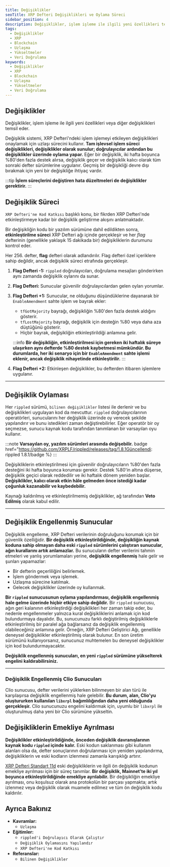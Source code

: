 ```yaml
---
title: Değişiklikler
seoTitle: XRP Defteri Değişiklikleri ve Oylama Süreci
sidebar_position: 4
description: Değişiklikler, işlem işleme ile ilgili yeni özellikleri temsil eder. Uzlaşı yolu ile XRP Defterinde uygulanır. Her değişiklik, %80 destek alırsa geçerlilik kazanır.
tags: 
  - Değişiklikler
  - XRP
  - Blockchain
  - Uzlaşma
  - Yükseltmeler
  - Veri Doğrulama
keywords: 
  - Değişiklikler
  - XRP
  - Blockchain
  - Uzlaşma
  - Yükseltmeler
  - Veri Doğrulama
---
```


## Değişiklikler

Değişiklikler, işlem işleme ile ilgili yeni özellikleri veya diğer değişiklikleri temsil eder.

Değişiklik sistemi, XRP Defteri'ndeki işlem işlemeyi etkileyen değişiklikleri onaylamak için uzlaşı sürecini kullanır. **Tam işlevsel işlem süreci değişiklikleri, değişiklikler olarak sunulur; doğrulayıcılar ardından bu değişiklikler üzerinde oylama yapar.** Eğer bir değişiklik, iki hafta boyunca %80'den fazla destek alırsa, değişiklik geçer ve değişiklik kalıcı olarak tüm sonraki defter sürümlerine uygulanır. Geçmiş bir değişikliği devre dışı bırakmak için yeni bir değişikliğe ihtiyaç vardır.

:::tip
**İşlem süreçlerini değiştiren hata düzeltmeleri de değişiklikler gerektirir.**
:::

## Değişiklik Süreci

`XRP Defteri'ne Kod Katkısı` başlıklı konu, bir fikrden XRP Defteri'nde etkinleştirmeye kadar bir değişiklik geliştirme akışını anlatmaktadır.

Bir değişikliğin kodu bir yazılım sürümüne dahil edildikten sonra, **etkinleştirilme süreci** XRP Defteri ağı içinde gerçekleşir ve her _flag_ defterinin (genellikle yaklaşık 15 dakikada bir) değişikliklerin durumunu kontrol eder.

Her 256. defter, **flag** defteri olarak adlandırılır. Flag defteri özel içeriklere sahip değildir, ancak değişiklik süreci etrafında gerçekleşir.

1. **Flag Defteri -1:** `rippled` doğrulayıcıları, doğrulama mesajları gönderirken aynı zamanda değişiklik oylarını da sunar.
2. **Flag Defteri:** Sunucular güvenilir doğrulayıcılardan gelen oyları yorumlar.
3. **Flag Defteri +1:** Sunucular, ne olduğunu düşündüklerine dayanarak bir `EnableAmendment` sahte işlem ve bayrak ekler:
    * `tfGotMajority` bayrağı, değişikliğin %80'den fazla destek aldığını gösterir.
    * `tfLostMajority` bayrağı, değişiklik için desteğin %80 veya daha aza düştüğünü gösterir.
    * Hiçbir bayrak, değişikliğin etkinleştirildiği anlamına gelir.

    :::info
    **Bir değişikliğin, etkinleştirilmesi için gereken iki haftalık süreye ulaşırken aynı defterde %80 destek kaybetmesi mümkündür. Bu durumlarda, her iki senaryo için bir `EnableAmendment` sahte işlemi eklenir, ancak değişiklik nihayetinde etkinleştirilir.**
    :::

4. **Flag Defteri +2:** Etkinleşen değişiklikler, bu defterden itibaren işlemlere uygulanır.

---

## Değişiklik Oylaması

Her `rippled` sürümü, `bilinen değişiklikler` listesi ile derlenir ve bu değişiklikleri uygulayan kod da mevcuttur. `rippled` doğrulayıcılarının operatörleri, sunucularını her değişiklik üzerinde oy verecek şekilde yapılandırır ve bunu istedikleri zaman değiştirebilirler. Eğer operatör bir oy seçmezse, sunucu kaynak kodu tarafından tanımlanan bir varsayılan oyu kullanır.

:::note
**Varsayılan oy, yazılım sürümleri arasında değişebilir.** badge href="https://github.com/XRPLF/rippled/releases/tag/1.8.1Güncellendi: rippled 1.8.1/badge %}
:::

Değişikliklerin etkinleştirilmesi için güvenilir doğrulayıcıların %80'den fazla desteğini iki hafta boyunca koruması gerekir. Destek %80'in altına düşerse, değişiklik geçici olarak reddedilir ve iki haftalık dönem yeniden başlar. **Değişiklikler, kalıcı olarak etkin hâle gelmeden önce istediği kadar çoğunluk kazanabilir ve kaybedebilir.**

Kaynağı kaldırılmış ve etkinleştirilmemiş değişiklikler, ağ tarafından **Veto Edilmiş** olarak kabul edilir.

---

## Değişiklik Engellenmiş Sunucular

Değişiklik engelleme, XRP Defteri verilerinin doğruluğunu korumak için bir güvenlik özelliğidir. **Bir değişiklik etkinleştirildiğinde, değişikliğin kaynak koduna sahip olmayan daha eski `rippled` sürümlerini çalıştıran sunucular, ağın kurallarını artık anlamazlar.** Bu sunucuların defter verilerini tahmin etmeleri ve yanlış yorumlamaları yerine, **değişiklik engellenmiş** hale gelir ve şunları yapamazlar:

* Bir defterin geçerliliğini belirlemek.
* İşlem göndermek veya işlemek.
* Uzlaşma sürecine katılmak.
* Gelecek değişiklikler üzerinde oy kullanmak.

**Bir `rippled` sunucusunun oylama yapılandırması, değişiklik engellenmiş hale gelme üzerinde hiçbir etkiye sahip değildir.** Bir `rippled` sunucusu, ağın geri kalanının etkinleştirdiği değişiklikleri her zaman takip eder, bu nedenle engellenmeler yalnızca kural değişikliklerini anlamak için kod bulundurmaya dayalıdır. Bu, sunucunuzu farklı değiştirilmiş değişikliklerle etkinleştirilmiş bir paralel ağa bağlarsanız da değişiklik engellenmiş olabileceğiniz anlamına gelir. Örneğin, XRP Defteri Geliştirici Ağı, genellikle deneysel değişiklikler etkinleştirilmiş olarak bulunur. En son üretim sürümünü kullanıyorsanız, sunucunuz muhtemelen bu deneysel değişiklikler için kod bulundurmayacaktır.

**Değişiklik engellenmiş sunucuları, en yeni `rippled` sürümüne yükselterek engelini kaldırabilirsiniz.**

---

### Değişiklik Engellenmiş Clio Sunucuları

Clio sunucusu, defter verilerini yüklerken bilinmeyen bir alan türü ile karşılaşırsa değişiklik engellenmiş hale gelebilir. **Bu durum, alan, Clio'yu oluştururken kullanılan `libxrpl` bağımlılığından daha yeni olduğunda gerçekleşir.** Clio sunucunuzu engelini kaldırmak için, uyumlu bir `libxrpl` ile oluşturulmuş daha yeni bir Clio sürümüne yükseltin.

## Değişikliklerin Emekliye Ayrılması

**Değişiklikler etkinleştirildiğinde, önceden değişiklik davranışlarının kaynak kodu `rippled` içinde kalır.** Eski kodun saklanması gibi kullanım alanları olsa da, defter sonuçlarının doğrulanması için yeniden yapılandırma, değişikliklerin ve eski kodların izlenmesi zamanla karışıklığı artırır.

[XRP Defteri Standart 11d](https://github.com/XRPLF/XRPL-Standards/discussions/19) eski değişikliklerin ve ilgili ön değişiklik kodunun emekliye ayrılması için bir süreç tanımlar. **Bir değişiklik, Mainnet'te iki yıl boyunca etkinleştirildiğinde emekliye ayrılabilir.** Bir değişikliğin emekliye ayrılması, onu koşulsuz olarak ana protokolün bir parçası yapmakta; artık izlenmez veya değişiklik olarak muamele edilmez ve tüm ön değişiklik kodu kaldırılır.

## Ayrıca Bakınız

- **Kavramlar:**
    - `Uzlaşma`
- **Eğitimler:**
    - `rippled'i Doğrulayıcı Olarak Çalıştır`
    - `Değişiklik Oylamasını Yapılandır`
    - `XRP Defteri'ne Kod Katkısı`
- **Referanslar:**
    - `Bilinen Değişiklikler`

